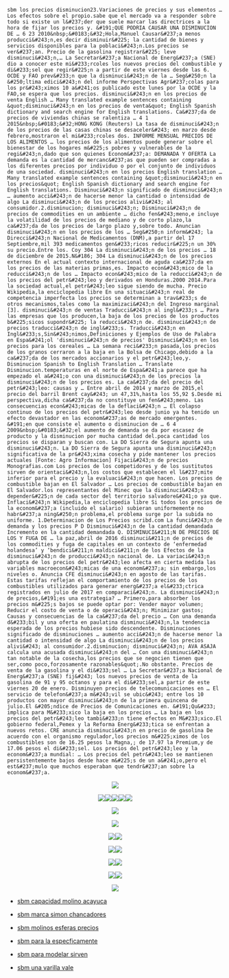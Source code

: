 
```
sbm los precios disminucion23.Variaciones de precios y sus elementos … Los efectos sobre el propio.sabe que el mercado va a responder sobre todo si existe un l&#237;der que suele marcar las directrices a la hora de fijar los precios y. &#191;QUE PODRIA CAUSAR UNA DISMINUCION DE … 6 23 2010&nbsp;&#0183;&#32;Hola,Manuel Causar&#237;a menos producci&#243;n,es decir disminuir&#225; la cantidad de bienes y servicios disponibles para la poblaci&#243;n.Los precios se ver&#237;an. Precio de la gasolina registrar&#225; leve disminuci&#243;n,… La Secretar&#237;a Nacional de Energ&#237;a (SNE) dio a conocer este mi&#233;rcoles los nuevos precios del combustible y di&#233;sel que regir&#225;n a partir de este viernes desde las 6. OCDE y FAO prev&#233;n que la disminuci&#243;n de la … Seg&#250;n la &#250;ltima edici&#243;n del informe Perspectivas Agr&#237;colas para los pr&#243;ximos 10 a&#241;os publicado este lunes por la OCDE y la FAO,se espera que los precios. disminuci&#243;n en los precios de venta English … Many translated example sentences containing &quot;disminuci&#243;n en los precios de venta&quot; English Spanish dictionary and search engine for English translations. Ca&#237;da de precios de viviendas chinas se ralentiza … 4 1 2015&nbsp;&#0183;&#32;HONG KONG (Reuters) La tasa de disminuci&#243;n de los precios de las casas chinas se desaceler&#243; en marzo desde febrero,mostraron el mi&#233;rcoles dos. INFORME MENSUAL PRECIOS DE LOS ALIMENTOS … los precios de los alimentos puede generar sobre el bienestar de los hogares m&#225;s pobres y vulnerables de la regi&#243;n,dado que son quienes Econom&#237;a: DEMANADA Y OFERTA La demanda es la cantidad de mercanc&#237;as que pueden ser compradas a los diferentes precios por individuo o por el conjunto de individuos de una sociedad. disminuci&#243;n en los precios English translation … Many translated example sentences containing &quot;disminuci&#243;n en los precios&quot; English Spanish dictionary and search engine for English translations. Disminuci&#243;n significado de disminuci&#243;n … aumento acci&#243;n de hacerse menor la cantidad o intensidad de algo La disminuci&#243;n de los precios alivi&#243; al consumidor.2.disminucion; disminuci&#243;n; Disminuci&#243;n de precios de commodities en un ambiente … dicho fen&#243;meno,e incluye la volatilidad de los precios de mediano y de corto plazo,la ca&#237;da de los precios de largo plazo y,sobre todo. Anuncian disminuci&#243;n en los precios de los … Seg&#250;n inform&#243; la Direcci&#243;n Nacional de Medicamentos (DNM),a partir del 17 Septiembre,mil 393 medicamentos gen&#233;ricos reducir&#225;n un 30% su precio.Entre los. Coy 304 La disminuci&#243;n de los precios … 18 de diciembre de 2015.N&#186; 304 La disminuci&#243;n de los precios externos En el actual contexto internacional de aguda ca&#237;da en los precios de las materias primas,es. Impacto econ&#243;mico de la reducci&#243;n de los … Impacto econ&#243;mico de la reducci&#243;n de los precios del petr&#243;leo y derivados en Honduras.2000 2014.Para la sociedad actual,el petr&#243;leo sigue siendo de mucha. Precio Wikipedia,la enciclopedia libre En una situaci&#243;n real de competencia imperfecta los precios se determinan a trav&#233;s de otros mecanismos,tales como la maximizaci&#243;n del Ingreso marginal [3]. disminuci&#243;n de ventas Traducci&#243;n al ingl&#233;s … Para las empresas que los producen,la baja de los precios de los productos b&#225;sicos supondr&#225; la reducci&#243;n de. disminuci&#243;n de precios traducci&#243;n de ingl&#233;s. Traducci&#243;n en Ingl&#233;s,Sin&#243;nimos,Definiciones y Ejemplos de Uso de Palabra en Espa&#241;ol 'disminuci&#243;n de precios' Disminuci&#243;n en los precios para los cereales … La semana reci&#233;n pasada,los precios de los granos cerraron a la baja en la Bolsa de Chicago,debido a la ca&#237;da de los mercados accionarios y el petr&#243;leo,y. Disminucion Spanish to English Translation … Translate Disminucion.temperaturas en el norte de Espa&#241;a parece que ha empezado el a&#241;o con una disminuci&#243;n de los precios la disminuci&#243;n de los precios es. La ca&#237;da del precio del petr&#243;leo: causas y … Entre abril de 2014 y marzo de 2015,el precio del barril Brent cay&#243; un 47,31%,hasta los 55,92 $.Desde mi perspectiva,dicha ca&#237;da no constituye un fen&#243;meno. Las consecuencias econ&#243;micas de la deflaci&#243;n … El colapso continuo de los precios del petr&#243;leo desde junio ya ha tenido un efecto devastador en las econom&#237;as de mercado emergentes. &#191;en que consiste el aumento o disminucion de … 6 4 2009&nbsp;&#0183;&#32;el aumento de demanda se da por escasez de producto y la disminucion por mucha cantidad del.poca cantidad los precios se disparan y buscan con. La DO Sierra de Segura apunta una disminuci&#243;n. La DO Sierra de Segura apunta una disminuci&#243;n significativa de la pr&#243;xima cosecha y pide mantener los precios actuales [Fonte: Agro Informacion] Fijaci&#243;n de precios Monografias.com Los precios de los competidores y de los sustitutos sirven de orientaci&#243;n,los costos que establecen el l&#237;mite inferior para el precio y la evaluaci&#243;n que hacen. Los precios de combustible bajan en El Salvador … Los precios de combustible bajan en El Salvador.los representantes del Minec que la disminuci&#243;n depender&#225;n de cada sector del territorio salvadore&#241;o ya que. Inflaci&#243;n Wikipedia,la enciclopedia libre Si todos los precios de la econom&#237;a (incluido el salario) subieran uniformemente no habr&#237;a ning&#250;n problema,el problema surge por la subida no uniforme. 1.Determinacion de Los Precios scribd.com La funci&#243;n de demanda y los precios P D Disminuci&#243;n de la cantidad demandada Incremento en la cantidad demandada Q. DISMINUCI&#211;N DE PRECIOS DE LOS Y FUGA DE … la paz,abril de 2016 disminuci&#211;n de precios de los commodities y fuga de capitales en un contexto de ‘enfermedad holandesa’ y ‘bendici&#211;n maldici&#211;n de los Efectos de la disminuci&#243;n de producci&#243;n nacional de. La variaci&#243;n abrupta de los precios del petr&#243;leo afecta en cierta medida las variables macroecon&#243;micas de una econom&#237;a; sin embargo,los niveles o. Anuncia CFE disminuci&#243;n en agosto de las tarifas. Estas tarifas reflejan el comportamiento de los precios de los combustibles utilizados para generar energ&#237;a el&#233;ctrica registrados en julio de 2017 en comparaci&#243;n. La disminuci&#243;n de precios,&#191;es una estrategia? … Primero,para absorber los precios m&#225;s bajos se puede optar por: Vender mayor volumen; Reducir el costo de venta o de operaci&#243;n; Minimizar gastos; Causas y consecuencias de la ca&#237;da del precio … Con una demanda d&#233;bil y una oferta en paulatina disminuci&#243;n,la tendencia esperada de los precios hubiese sido descendente. Disminuciones significado de disminuciones … aumento acci&#243;n de hacerse menor la cantidad o intensidad de algo La disminuci&#243;n de los precios alivi&#243; al consumidor.2.disminucion; disminuci&#243;n; AVA ASAJA calcula una acusada disminuci&#243;n del … Con una disminuci&#243;n tan notable de la cosecha,los precios que se negocien tienen que ser,como poco,forzosamente razonables&quot;.No obstante. Precios de venta de la gasolina y el di&#233;sel … La Secretar&#237;a Nacional de Energ&#237;a (SNE) fij&#243; los nuevos precios de venta de la gasolina de 91 y 95 octanos y para el di&#233;sel,a partir de este viernes 20 de enero. Disminuyen precios de telecomunicaciones en … El servicio de telefon&#237;a m&#243;vil se ubic&#243; entre los 10 productos con mayor disminuci&#243;n de la primera quincena de julio.El &#205;ndice de Precios de Comunicaciones en. &#191;Qu&#233; implica para M&#233;xico la baja en los precios … La baja en los precios del petr&#243;leo tambi&#233;n tiene efectos en M&#233;xico.El gobierno federal,Pemex y la Reforma Energ&#233;tica se enfrentan a nuevos retos. CRE anuncia disminuci&#243;n en precio de gasolina De acuerdo con el organismo regulador,los precios m&#225;ximos de los combustibles son de 16.25 pesos la Magna,; de 17.97 la Premium,y de 17.06 pesos el di&#233;sel. Los precios del petr&#243;leo y la econom&#237;a mundial: … Los precios del petr&#243;leo se mantienen persistentemente bajos desde hace m&#225;s de un a&#241;o,pero el est&#237;mulo que muchos esperaban que tendr&#237;an sobre la econom&#237;a. 
```

<div align="center">

<a href="https://es-crusher.shibang-china.com/github&k=sbm+los+precios+disminucion"><img src="https://static.shibang-china.com/es/crusher/logo.jpg"></a>

<a href="https://es-crusher.shibang-china.com/github&k=sbm+los+precios+disminucion"><img src="https://static.shibang-china.com/es/crusher/index.jpg"></a><a href="https://es-crusher.shibang-china.com/material.htmlgithub&k=sbm+los+precios+disminucion"><img src="https://static.shibang-china.com/es/crusher/material.jpg"></a><a href="https://es-crusher.shibang-china.com/application.htmlgithub&k=sbm+los+precios+disminucion"><img src="https://static.shibang-china.com/es/crusher/application.jpg"></a><a href="https://es-crusher.shibang-china.com/aboutus.htmlgithub&k=sbm+los+precios+disminucion"><img src="https://static.shibang-china.com/es/crusher/aboutus.jpg"></a><a href="https://es-crusher.shibang-china.com/contact.htmlgithub&k=sbm+los+precios+disminucion"><img src="https://static.shibang-china.com/es/crusher/contact.jpg"></a>

<a href="https://es-crusher.shibang-china.com/github&k=sbm+los+precios+disminucion"><img src="https://static.shibang-china.com/es/crusher/banner.jpg"></a>

<a href="https://swt.shibang-china.com/github&k=sbm+los+precios+disminucion"><img src="https://static.shibang-china.com/es/crusher/text.jpg"></a>

<a href="https://swt.shibang-china.com/github&k=sbm+los+precios+disminucion"><img src="https://static.shibang-china.com/es/crusher/chat.jpg"></a><a href="https://es-crusher.shibang-china.com/contact.htmlgithub&k=sbm+los+precios+disminucion"><img src="https://static.shibang-china.com/es/crusher/message.jpg"></a>

<a href="https://es-crusher.shibang-china.com/products/pe.htmlgithub&k=sbm+los+precios+disminucion"><img src="https://static.shibang-china.com/es/crusher/pe.jpg"></a><a href="https://es-crusher.shibang-china.com/products/pf.htmlgithub&k=sbm+los+precios+disminucion"><img src="https://static.shibang-china.com/es/crusher/pf.jpg"></a>

<a href="https://es-crusher.shibang-china.com/products/hpt.htmlgithub&k=sbm+los+precios+disminucion"><img src="https://static.shibang-china.com/es/crusher/hpt.jpg"></a><a href="https://es-crusher.shibang-china.com/products/vsi.htmlgithub&k=sbm+los+precios+disminucion"><img src="https://static.shibang-china.com/es/crusher/vsi.jpg"></a>

<a href="https://es-crusher.shibang-china.com/products/klv.htmlgithub&k=sbm+los+precios+disminucion"><img src="https://static.shibang-china.com/es/crusher/klv.jpg"></a><a href="https://es-crusher.shibang-china.com/products/portable.htmlgithub&k=sbm+los+precios+disminucion"><img src="https://static.shibang-china.com/es/crusher/portable.jpg"></a>

<a href="https://swt.shibang-china.com/github&k=sbm+los+precios+disminucion"><img src="https://static.shibang-china.com/es/crusher/case.jpg"></a>

</div>


* [sbm capacidad molino acayuca](sbm%20capacidad%20molino%20acayuca.md)

* [sbm marca simon chancadores](sbm%20marca%20simon%20chancadores.md)

* [sbm molinos esferas precios](sbm%20molinos%20esferas%20precios.md)

* [sbm para la especficamente](sbm%20para%20la%20especficamente.md)

* [sbm para modelar sirven](sbm%20para%20modelar%20sirven.md)

* [sbm una varilla vale](sbm%20una%20varilla%20vale.md)